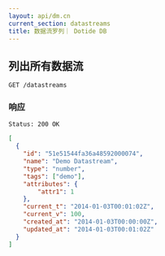 ```yaml
---
layout: api/dm.cn
current_section: datastreams
title: 数据流罗列｜ Dotide DB
---
```


## 列出所有数据流

    GET /datastreams

### 响应

    Status: 200 OK

```json
[
  {
    "id": "51e51544fa36a48592000074",
    "name": "Demo Datastream",
    "type": "number",
    "tags": ["demo"],
    "attributes": {
        "attr1": 1
    },
    "current_t": "2014-01-03T00:01:02Z",
    "current_v": 100,
    "created_at": "2014-01-03T00:00:00Z",
    "updated_at": "2014-01-03T00:01:02Z"
  }
]
```
